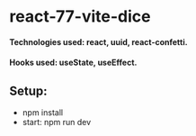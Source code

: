 # react-77-vite-dice

#### Technologies used: react, uuid, react-confetti.
#### Hooks used: useState, useEffect.
## Setup:
* npm install
* start: npm run dev
